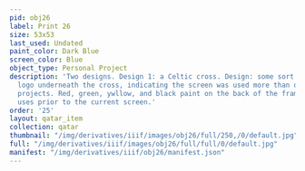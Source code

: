 ```yaml
---
pid: obj26
label: Print 26
size: 53x53
last_used: Undated
paint_color: Dark Blue
screen_color: Blue
object_type: Personal Project
description: 'Two designs. Design 1: a Celtic cross. Design: some sort of circular
  logo underneath the cross, indicating the screen was used more than once for different
  projects. Red, green, ywllow, and black paint on the back of the frame indicates
  uses prior to the current screen.'
order: '25'
layout: qatar_item
collection: qatar
thumbnail: "/img/derivatives/iiif/images/obj26/full/250,/0/default.jpg"
full: "/img/derivatives/iiif/images/obj26/full/full/0/default.jpg"
manifest: "/img/derivatives/iiif/obj26/manifest.json"
---
```

